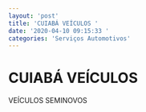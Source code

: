 ```yaml
---
layout: 'post'
title: 'CUIABÁ VEÍCULOS '
date: '2020-04-10 09:15:33 '
categories: 'Serviços Automotivos'
---
```


# CUIABÁ VEÍCULOS 

VEÍCULOS SEMINOVOS 
